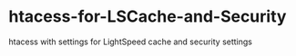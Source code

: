 # htacess-for-LSCache-and-Security
htacess with settings for LightSpeed cache and security settings
